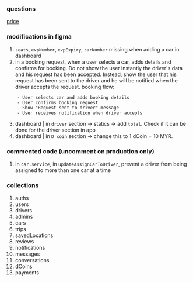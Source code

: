 ### questions

[price
](https://docs.google.com/document/d/1Fwrt3zfrWVLZaNet_pcU5jgZWq8KcqivnKhmnloRbvk/edit?tab=t.0)

### modifications in figma

1. `seats`, `evpNumber`, `evpExpiry`, `carNumber` missing when adding a car in dashboard
2. in a booking request, when a user selects a car, adds details and confirms for booking. Do not show the user instantly the driver's data and his request has been accepted. Instead, show the user that his request has been sent to the driver and he will be notified when the driver accepts the request.
   booking flow:

```
    - User selects car and adds booking details
    - User confirms booking request
    - Show "Request sent to driver" message
    - User receives notification when driver accepts
```

3. dashboard | in `driver` section -> statics -> add `total`. Check if it can be done for the driver section in app
4. dashboard | in `D coin` section -> change this to 1 dCoin = 10 MYR.

### commented code (uncomment on production only)

1. in `car.service`, in `updateAssignCarToDriver`, prevent a driver from being assigned to more than one car at a time

### collections

1. auths
2. users
3. drivers
4. admins
5. cars
6. trips
7. savedLocations
8. reviews
9. notifications
10. messages
11. conversations
12. dCoins
13. payments
